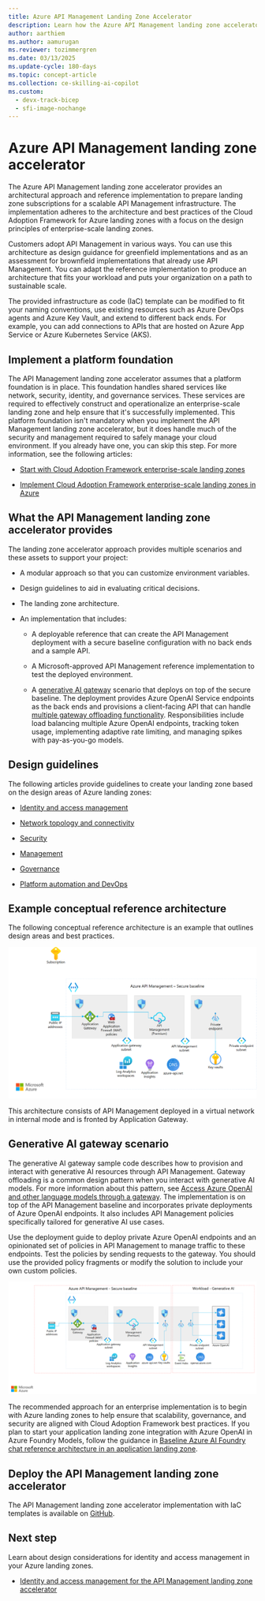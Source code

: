 ```yaml
---
title: Azure API Management Landing Zone Accelerator
description: Learn how the Azure API Management landing zone accelerator, which is an open-source collection of Bicep templates, can help you deploy an environment capable of hosting API Management.
author: aarthiem
ms.author: aamurugan
ms.reviewer: tozimmergren
ms.date: 03/13/2025
ms.update-cycle: 180-days
ms.topic: concept-article
ms.collection: ce-skilling-ai-copilot
ms.custom:
  - devx-track-bicep
  - sfi-image-nochange
---
```


# Azure API Management landing zone accelerator

The Azure API Management landing zone accelerator provides an architectural approach and reference implementation to prepare landing zone subscriptions for a scalable API Management infrastructure. The implementation adheres to the architecture and best practices of the Cloud Adoption Framework for Azure landing zones with a focus on the design principles of enterprise-scale landing zones.

Customers adopt API Management in various ways. You can use this architecture as design guidance for greenfield implementations and as an assessment for brownfield implementations that already use API Management. You can adapt the reference implementation to produce an architecture that fits your workload and puts your organization on a path to sustainable scale.

The provided infrastructure as code (IaC) template can be modified to fit your naming conventions, use existing resources such as Azure DevOps agents and Azure Key Vault, and extend to different back ends. For example, you can add connections to APIs that are hosted on Azure App Service or Azure Kubernetes Service (AKS).

## Implement a platform foundation

The API Management landing zone accelerator assumes that a platform foundation is in place. This foundation handles shared services like network, security, identity, and governance services. These services are required to effectively construct and operationalize an enterprise-scale landing zone and help ensure that it's successfully implemented. This platform foundation isn't mandatory when you implement the API Management landing zone accelerator, but it does handle much of the security and management required to safely manage your cloud environment. If you already have one, you can skip this step. For more information, see the following articles:

- [Start with Cloud Adoption Framework enterprise-scale landing zones](../../../ready/enterprise-scale/index.md)

- [Implement Cloud Adoption Framework enterprise-scale landing zones in Azure](../../../ready/enterprise-scale/implementation.md)

## What the API Management landing zone accelerator provides

The landing zone accelerator approach provides multiple scenarios and these assets to support your project:

- A modular approach so that you can customize environment variables.

- Design guidelines to aid in evaluating critical decisions.

- The landing zone architecture.

- An implementation that includes:

  - A deployable reference that can create the API Management deployment with a secure baseline configuration with no back ends and a sample API.
  
  - A Microsoft-approved API Management reference implementation to test the deployed environment.
  
  - A [generative AI gateway](/azure/architecture/ai-ml/guide/azure-openai-gateway-guide) scenario that deploys on top of the secure baseline. The deployment provides Azure OpenAI Service endpoints as the back ends and provisions a client-facing API that can handle [multiple gateway offloading functionality](https://github.com/Azure/apim-landing-zone-accelerator/blob/main/scenarios/workload-genai/README.md#scenarios-handled-by-this-accelerator). Responsibilities include load balancing multiple Azure OpenAI endpoints, tracking token usage, implementing adaptive rate limiting, and managing spikes with pay-as-you-go models.

## Design guidelines

The following articles provide guidelines to create your landing zone based on the design areas of Azure landing zones:

- [Identity and access management](./identity-and-access-management.md)

- [Network topology and connectivity](./network-topology-and-connectivity.md)

- [Security](./security.md)

- [Management](./management.md)

- [Governance](./governance.md)

- [Platform automation and DevOps](./platform-automation-and-devops.md)

## Example conceptual reference architecture

The following conceptual reference architecture is an example that outlines design areas and best practices.

[![Diagram that shows the API Management landing zone accelerator architecture.](./media/landing-zone-accelerator/api-management-secure-baseline.png)](./media/landing-zone-accelerator/api-management-secure-baseline.png#lightbox)

This architecture consists of API Management deployed in a virtual network in internal mode and is fronted by Application Gateway.

## Generative AI gateway scenario

The generative AI gateway sample code describes how to provision and interact with generative AI resources through API Management. Gateway offloading is a common design pattern when you interact with generative AI models. For more information about this pattern, see [Access Azure OpenAI and other language models through a gateway](/azure/architecture/ai-ml/guide/azure-openai-gateway-guide). The implementation is on top of the API Management baseline and incorporates private deployments of Azure OpenAI endpoints. It also includes API Management policies specifically tailored for generative AI use cases.

Use the deployment guide to deploy private Azure OpenAI endpoints and an opinionated set of policies in API Management to manage traffic to these endpoints. Test the policies by sending requests to the gateway. You should use the provided policy fragments or modify the solution to include your own custom policies.

[![Diagram that shows generative AI resources governance through API Management.](./media/landing-zone-accelerator/api-management-workload-ai.png)](./media/landing-zone-accelerator/api-management-workload-ai.png#lightbox)

The recommended approach for an enterprise implementation is to begin with Azure landing zones to help ensure that scalability, governance, and security are aligned with Cloud Adoption Framework best practices. If you plan to start your application landing zone integration with Azure OpenAI in Azure Foundry Models, follow the guidance in [Baseline Azure AI Foundry chat reference architecture in an application landing zone](/azure/architecture/ai-ml/architecture/baseline-azure-ai-foundry-landing-zone).

## Deploy the API Management landing zone accelerator

The API Management landing zone accelerator implementation with IaC templates is available on [GitHub](https://github.com/Azure/apim-landing-zone-accelerator).

## Next step

Learn about design considerations for identity and access management in your Azure landing zones.

- [Identity and access management for the API Management landing zone accelerator](./identity-and-access-management.md)
